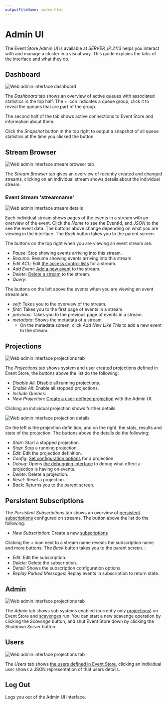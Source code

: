 ```yaml
---
outputFileName: index.html
---
```


# Admin UI

The Event Store Admin UI is available at _SERVER_IP:2113_ helps you interact with and manage a cluster in a visual way. This guide explains the tabs of the interface and what they do.

## Dashboard

![Web admin interface dashboard](~/assets/wai-dashboard.png)

The _Dashboard_ tab shows an overview of active queues with associated statistics in the top half. The _+_ icon indicates a queue group, click it to reveal the queues that are part of the group.

The second half of the tab shows active connections to Event Store and information about them.

Click the _Snapshot_ button in the top right to output a snapshot of all queue statistics at the time you clicked the button.

## Stream Browser

![Web admin interface stream browser tab](~/assets/wai-stream-browser.png)

The _Stream Browser_ tab gives an overview of recently created and changed streams, clicking on an individual stream shows details about the individual stream.

### Event Stream 'streamname'

![Web admin interface stream details](~/assets/wai-stream-details.png)

Each individual stream shows pages of the events in a stream with an overview of the event. Click the _Name_ to see the EventId, and _JSON_ to the see the event data. The buttons above change depending on what you are viewing in the interface. The _Back_ button takes you to the parent screen.

The buttons on the top right when you are viewing an event stream are:

- _Pause_: Stop showing events arriving into this stream.
- _Resume_: Resume showing events arriving into this stream.
- _Edit ACL_: Edit [the access control lists](~/server/users-and-access-control-lists.md) for a stream.
- _Add Event_: [Add a new event](~/http-api/creating-writing-a-stream.md) to the stream.
- _Delete_: [Delete a stream](~/http-api/deleting-a-stream.md) to the stream.
- _Query_:

The buttons on the left above the events when you are viewing an event stream are:

- _self_: Takes you to the overview of the stream.
- _first_: Takes you to the first page of events in a stream.
- _previous_: Takes you to the previous page of events in a stream.
- _metadata_: Shows the metadata of a stream.
  - On the metadata screen, click _Add New Like This_ to add a new event to the stream.

## Projections

![Web admin interface projections tab](~/assets/wai-projections.png)

The _Projections_ tab shows system and user created projections defined in Event Store, the buttons above the list do the following:

- _Disable All_: Disable all running projections.
- _Enable All_: Enable all stopped projections.
- _Include Queries_:
- _New Projection_: [Create a user-defined projection](~/projections/user-defined-projections.md) with the Admin UI.

Clicking an individual projection shows further details.

![Web admin interface projection details](~/assets/wai-projection-details.jpg)

On the left is the projection definition, and on the right, the stats, results and state of the projection. The buttons above the details do the following:

- _Start_: Start a stopped projection.
- _Stop_: Stop a running projection.
- _Edit_: Edit the projection definition.
- _Config_: [Set configuration options](~/projections/projections-config.md) for a projection.
- _Debug_: Opens [the debugging interface](~/projections/debugging.md) to debug what effect a projection is having on events.
- _Delete_: Delete a projection.
- _Reset_: Reset a projection.
- _Back_: Returns you to the parent screen.

<!-- ## Query

The _Query_ tab shows -->

## Persistent Subscriptions

The _Persistent Subscriptions_ tab shows an overview of [persistent subscriptions](~/getting-started/reading-subscribing-events.md#persistent-subscriptions) configured on streams. The button above the list do the following:

- _New Subscription_: Create a new [subscriptions](~/getting-started/reading-subscribing-events.md)

Clicking the _+_ icon next to a stream name reveals the subscription name and more buttons. The _Back_ button takes you to the parent screen. :

- _Edit_: Edit the subscription.
- _Delete_: Delete the subscription.
- _Detail_: Shows the subscription configuration options.
- _Replay Parked Messages_: Replay events in subscription to return state.

## Admin

![Web admin interface projections tab](~/assets/wai-admin.png)

The _Admin_ tab shows sub systems enabled (currently only [projections](~/projections/index.md)) on Event Store and [scavenges](~/server/scavenging.md) run. You can start a new scavenge operation by clicking the _Scavenge_ button, and shut Event Store down by clicking the _Shutdown Server_ button.

## Users

![Web admin interface projections tab](~/assets/wai-users.png)

The _Users_ tab shows [the users defined in Event Store](~/server/users-and-access-control-lists.md), clicking an individual user shows a JSON representation of that users details.

## Log Out

Logs you out of the Admin UI interface.
